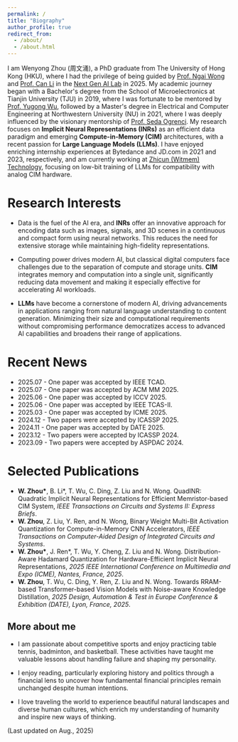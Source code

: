 ```yaml
---
permalink: /
title: "Biography"
author_profile: true
redirect_from: 
  - /about/
  - /about.html
---
```

I am Wenyong Zhou (周文涌), a PhD graduate from The University of Hong Kong (HKU), where I had the privilege of being guided by [Prof. Ngai Wong](https://www.eee.hku.hk/~nwong/) and [Prof. Can Li](https://www.eee.hku.hk/people/canl/) in the [Next Gen AI Lab](https://hku-ngai.github.io/people/) in 2025. My academic journey began with a Bachelor's degree from the School of Microelectronics at Tianjin University (TJU) in 2019, where I was fortunate to be mentored by [Prof. Yugong Wu](https://baike.baidu.com/item/%E5%90%B4%E8%A3%95%E5%8A%9F/8631943), followed by a Master's degree in Electrical and Computer Engineering at Northwestern University (NU) in 2021, where I was deeply influenced by the visionary mentorship of [Prof. Seda Ogrenci](https://www.mccormick.northwestern.edu/research-faculty/directory/profiles/ogrenci-seda.html). My research focuses on **Implicit Neural Representations (INRs)** as an efficient data paradigm and emerging **Compute-in-Memory (CIM)** architectures, with a recent passion for **Large Language Models (LLMs)**. I have enjoyed enriching internship experiences at Bytedance and JD.com in 2021 and 2023, respectively, and am currently working at [Zhicun (Witmem) Technology](http://www.witintech.com/), focusing on low-bit training of LLMs for compatibility with analog CIM hardware.


Research Interests
======
- Data is the fuel of the AI era, and **INRs** offer an innovative approach for encoding data such as images, signals, and 3D scenes in a continuous and compact form using neural networks. This reduces the need for extensive storage while maintaining high-fidelity representations.

- Computing power drives modern AI, but classical digital computers face challenges due to the separation of compute and storage units. **CIM** integrates memory and computation into a single unit, significantly reducing data movement and making it especially effective for accelerating AI workloads.

- **LLMs** have become a cornerstone of modern AI, driving advancements in applications ranging from natural language understanding to content generation. Minimizing their size and computational requirements without compromising performance democratizes access to advanced AI capabilities and broadens their range of applications.


Recent News
======
- 2025.07 - One paper was accepted by IEEE TCAD.
- 2025.07 - One paper was accepted by ACM MM 2025.
- 2025.06 - One paper was accepted by ICCV 2025.
- 2025.06 - One paper was accepted by IEEE TCAS-II.
- 2025.03 - One paper was accepted by ICME 2025.
- 2024.12 - Two papers were accepted by ICASSP 2025.
- 2024.11 - One paper was accepted by DATE 2025.
- 2023.12 - Two papers were accepted by ICASSP 2024.
- 2023.09 - Two papers were accepted by ASPDAC 2024.

Selected Publications 
====== 
  - **W. Zhou\***, B. Li\*, T. Wu, C. Ding, Z. Liu and N. Wong. QuadINR: Quadratic Implicit Neural Representations for Efficient Memristor-based CIM System, *IEEE Transactions on Circuits and Systems II: Express Briefs*.
  - **W. Zhou**, Z. Liu, Y. Ren, and N. Wong, Binary Weight Multi-Bit Activation Quantization for Compute-in-Memory CNN Accelerators, *IEEE Transactions on Computer-Aided Design of Integrated Circuits and Systems*. 
  - **W. Zhou\***, J. Ren\*, T. Wu, Y. Cheng, Z. Liu and N. Wong. Distribution-Aware Hadamard Quantization for Hardware-Efficient Implicit Neural Representations, *2025 IEEE International Conference on Multimedia and Expo (ICME), Nantes, France, 2025*.
  - **W. Zhou**, T. Wu, C. Ding, Y. Ren, Z. Liu and N. Wong. Towards RRAM-based Transformer-based Vision Models with Noise-aware Knowledge Distillation, *2025 Design, Automation & Test in Europe Conference & Exhibition (DATE), Lyon, France, 2025*.

More about me
------
- I am passionate about competitive sports and enjoy practicing table tennis, badminton, and basketball. These activities have taught me valuable lessons about handling failure and shaping my personality.

- I enjoy reading, particularly exploring history and politics through a financial lens to uncover how fundamental financial principles remain unchanged despite human intentions.

- I love traveling the world to experience beautiful natural landscapes and diverse human cultures, which enrich my understanding of humanity and inspire new ways of thinking.

(Last updated on Aug., 2025)

<script type="text/javascript" id="clustrmaps" src="//clustrmaps.com/map_v2.js?d=-nscv4pQeoMEESU7AgJ6vCgAGxzsHrMmnsZm4xJFXUs&cl=ffffff&w=a"></script>

